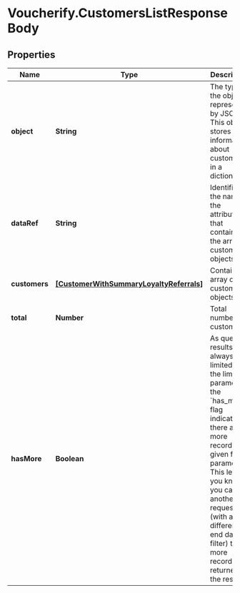 # Voucherify.CustomersListResponseBody

## Properties

Name | Type | Description | Notes
------------ | ------------- | ------------- | -------------
**object** | **String** | The type of the object represented by JSON. This object stores information about customers in a dictionary. | [optional] [default to &#39;list&#39;]
**dataRef** | **String** | Identifies the name of the attribute that contains the array of customer objects. | [optional] [default to &#39;customers&#39;]
**customers** | [**[CustomerWithSummaryLoyaltyReferrals]**](CustomerWithSummaryLoyaltyReferrals.md) | Contains array of customer objects. | [optional] 
**total** | **Number** | Total number of customers. | [optional] 
**hasMore** | **Boolean** | As query results are always limited (by the limit parameter), the &#x60;has_more&#x60; flag indicates if there are more records for given filter parameters. This lets you know if you can run another request (with a different end date filter) to get more records returned in the results. | [optional] 


